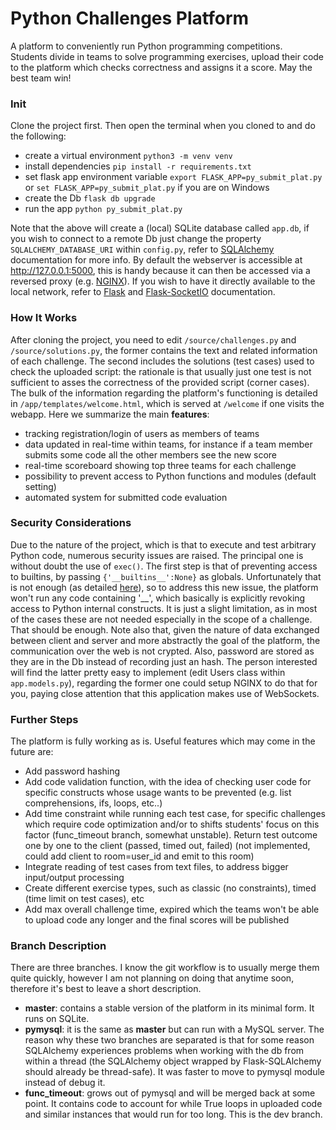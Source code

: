 # Python Challenges Platform

A platform to conveniently run Python programming competitions.  
Students divide in teams to solve programming exercises, upload their code to the platform which checks correctness and assigns it a score. May the best team win!

### Init
Clone the project first. Then open the terminal when you cloned to and do the following:
* create a virtual environment `python3 -m venv venv`
* install dependencies `pip install -r requirements.txt`
* set flask app environment variable `export FLASK_APP=py_submit_plat.py` or `set FLASK_APP=py_submit_plat.py` if you are on Windows
* create the Db `flask db upgrade`
* run the app `python py_submit_plat.py`

Note that the above will create a (local) SQLite database called `app.db`, if you wish to connect to a remote Db just change the property `SQLALCHEMY_DATABASE_URI` within `config.py`, refer to [SQLAlchemy](https://docs.sqlalchemy.org/en/13/) documentation for more info. 
By default the webserver is accessible at http://127.0.0.1:5000, this is handy because it can then be accessed via a reversed proxy (e.g. [NGINX](https://www.nginx.com/)). If you wish to have it directly available to the local network, refer to [Flask](http://flask.palletsprojects.com/en/1.1.x/) and [Flask-SocketIO](https://flask-socketio.readthedocs.io/en/latest/) documentation.

### How It Works

After cloning the project, you need to edit `/source/challenges.py` and `/source/solutions.py`, the former contains the text and related information of each challenge. The second includes the solutions (test cases) used to check the uploaded script: the rationale is that usually just one test is not sufficient to asses the correctness of the provided script (corner cases). The bulk of the information regarding the platform's functioning is detailed in `/app/templates/welcome.html`, which is served at `/welcome` if one visits the webapp. Here we summarize the main **features**:
* tracking registration/login of users as members of teams
* data updated in real-time within teams, for instance if a team member submits some code all the other members see the new score 
* real-time scoreboard showing top three teams for each challenge
* possibility to prevent access to Python functions and modules (default setting)
* automated system for submitted code evaluation 

### Security Considerations
Due to the nature of the project, which is that to execute and test arbitrary Python code, numerous security issues are raised. The principal one is without doubt the use of `exec()`. The first step is that of preventing access to builtins, by passing `{'__builtins__':None}` as globals. Unfortunately that is not enough (as detailed [here](https://nedbatchelder.com/blog/201206/eval_really_is_dangerous.html)), so to address this new issue, the platform won't run any code containing '__', which basically is explicitly revoking access to Python internal constructs. It is just a slight limitation, as in most of the cases these are not needed especially in the scope of a challenge. That should be enough. 
Note also that, given the nature of data exchanged between client and server and more abstractly the goal of the platform, the communication over the web is not crypted. Also, password are stored as they are in the Db instead of recording just an hash. The person interested will find the latter pretty easy to implement (edit Users class within `app.models.py`), regarding the former one could setup NGINX to do that for you, paying close attention that this application makes use of WebSockets.

### Further Steps
The platform is fully working as is. Useful features which may come in the future are:
* Add password hashing
* Add code validation function, with the idea of checking user code for specific constructs whose usage wants to be prevented (e.g. list comprehensions, ifs, loops, etc..)
* Add time constraint while running each test case, for specific challenges which require code optimization and/or to shifts students' focus on this factor (func_timeout branch, somewhat unstable). Return test outcome one by one to the client (passed, timed out, failed) (not implemented, could add client to room=user_id and emit to this room)
* Integrate reading of test cases from text files, to address bigger input/output processing 
* Create different exercise types, such as classic (no constraints), timed (time limit on test cases), etc
* Add max overall challenge time, expired which the teams won't be able to upload code any longer and the final scores will be published

### Branch Description
There are three branches. I know the git workflow is to usually merge them quite quickly, however I am not planning on doing that anytime soon, therefore it's best to leave a short description.
* **master**: contains a stable version of the platform in its minimal form. It runs on SQLite.
* **pymysql**: it is the same as **master** but can run with a MySQL server. The reason why these two branches are separated is that for some reason SQLAlchemy experiences problems when working with the db from within a thread (the SQLAlchemy object wrapped by Flask-SQLAlchemy should already be thread-safe). It was faster to move to pymysql module instead of debug it.
* **func_timeout**: grows out of pymysql and will be merged back at some point. It contains code to account for while True loops in uploaded code and similar instances that would run for too long. This is the dev branch.